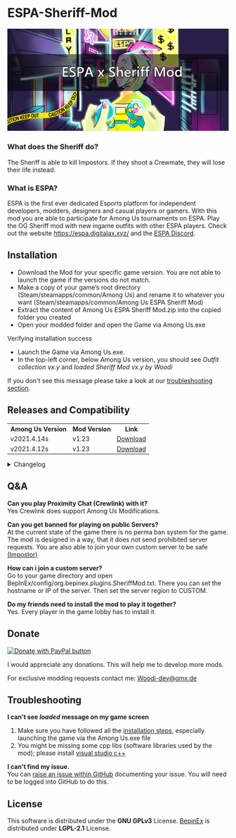 # ESPA-Sheriff-Mod

<img src ="Pics/title.png" width="1000"></img>

<h3>What does the Sheriff do?</h3>
The Sheriff is able to kill Impostors. If they shoot a Crewmate, they will lose their life instead.
<h3>What is ESPA?</h3>
ESPA is the first ever dedicated Esports platform for independent developers, modders, designers and casual players or gamers.
With this mod you are able to participate for Among Us tournaments on ESPA. Play the OG Sheriff mod with new ingame outfits with other ESPA players.
Check out the website <a href="https://espa.digitalax.xyz/">https://espa.digitalax.xyz/</a> and the <a href="https://discord.com/invite/QM6CktUsKw">ESPA Discord</a>.

<h2 id="installation"> Installation </h2>
<ul>
<li>Download the Mod for your specific game version. You are not able to launch the game if the versions do not match.</li>
<li>Make a copy of your game’s root directory (Steam/steamapps/common/Among Us) and rename it to whatever you want (Steam/steamapps/common/Among Us ESPA Sheriff Mod) </li>
<li>Extract the content of Among Us ESPA Sheriff Mod.zip into the copied folder you created</li>
<li>Open your modded folder and open the Game via Among Us.exe</li>
</ul>
<p>Verifying installation success<p>
<ul>
  <li>Launch the Game via Among Us.exe.
  <li>In the top-left corner, below Among Us version, you should see <em>Outfit collection vx.y</em> and <em>loaded Sheriff Mod vx.y by Woodi </em>
</ul>
<p>If you don't see this message please take a look at our 
  <a href="#troubleshooting">troubleshooting section</a>.
</p>
 
<h2>Releases and Compatibility</h2>
 
 <table style="width:100%">
  <tr>
    <th>Among Us Version</th>
    <th>Mod Version</th>
    <th>Link</th>
      </tr>
        <tr>
    <td>v2021.4.14s</td>
    <td>v1.23</td>
    <td><a href="https://github.com/Woodi-dev/Among-Us-Sheriff-Mod/releases/download/v1.23_2021.4.14s/Among.Us.Sheriff.Mod.v1.23.v2021.4.14s.zip">Download</></td>
  </tr>
      <tr>
    <td>v2021.4.12s</td>
    <td>v1.23</td>
    <td><a href="https://github.com/Woodi-dev/Among-Us-Sheriff-Mod/releases/download/v1.23_2021.4.12s/Among.Us.Sheriff.Mod.v1.23.v2021.4.12s.zip">Download</></td>
  </tr>


</table>
<details>
  <summary>Changelog</summary>
</details>
<h2>Q&A</h2>
 
<p><b>Can you play Proximity Chat (Crewlink) with it?</b></br>
Yes Crewlink does support Among Us Modifications.</p>
<p><b>Can you get banned for playing on public Servers?</b></br>
At the current state of the game there is no perma ban system for the game. The mod is designed in a way, that it does not send prohibited server requests.
You are also able to join your own custom server to be safe <a href="https://github.com/Impostor/Impostor">(Impostor)</a></p>
<p><b>How can i join a custom server?</b></br>
Go to your game directory and open BepInEx/config/org.bepinex.plugins.SheriffMod.txt. There you can set the hostname or IP of the server. Then set the server region to CUSTOM.</p>
<p><b>Do my friends need to install the mod to play it together?</b></br>
Yes. Every player in the game lobby has to install it.</p>
<h2>Donate</h2>

<a href="https://www.paypal.com/donate?hosted_button_id=TWGK7A9VBVPRU"><img src ="https://www.paypalobjects.com/en_US/DK/i/btn/btn_donateCC_LG.gif" alt="Donate with PayPal button" ></img></a>


I would appreciate any donations. This will help me to develop more mods.

For exclusive modding requests contact me: <a href="mailto:Woodi-dev@gmx.de">Woodi-dev@gmx.de</a>

<h2 id="troubleshooting">Troubleshooting</h2>

<p><b>I can't see <em>loaded</em> message on my game screen</b></br>
<ol>
  <li>Make sure you have followed all the <a href="#installation">installation steps</a>, especially launching the game via the Among Us.exe file</li>
  <li>You might be missing some cpp libs (software libraries used by the mod); please install 
    <a href="https://aka.ms/vs/16/release/vc_redist.x86.exe">visual studio c++</a>
  </li>
</ol>
</p>

<p><b>I can't find my issue.</b></br>
You can <a href="https://github.com/Woodi-dev/Among-Us-Sheriff-Mod/issues/new">raise an issue within GitHub</a> documenting your issue. You will need to be logged into GitHub to do this.
</p>

<h2>License</h2>
<p>This software is distributed under the <b>GNU GPLv3</b> License.
<a href="https://github.com/BepInEx/BepInEx">BepinEx</a> is distributed under <b>LGPL-2.1</b> License.</p>
